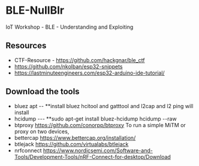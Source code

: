 # BLE-NullBlr
IoT Workshop - BLE - Understanding and Exploiting 



## Resources
- CTF-Resource - https://github.com/hackgnar/ble_ctf
- https://github.com/nkolban/esp32-snippets
- https://lastminuteengineers.com/esp32-arduino-ide-tutorial/

## Download the tools 
- bluez	apt  -- **install bluez	hcitool and gatttool and l2cap and l2 ping will install 
- hcidump 	--- **sudo apt-get install bluez-hcidump	hcidump --raw
- btproxy	https://github.com/conorpp/btproxy	To run a simple MiTM or proxy on two devices,
- bettercap	https://www.bettercap.org/installation/	
- btlejack	https://github.com/virtualabs/btlejack	
- nrfconnect https://www.nordicsemi.com/Software-and-Tools/Development-Tools/nRF-Connect-for-desktop/Download

